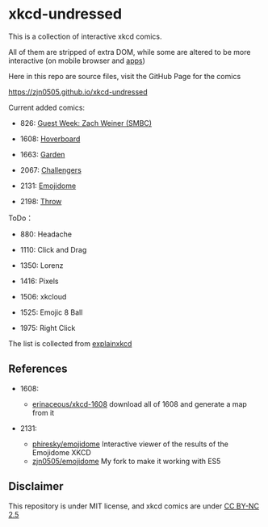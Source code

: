 # xkcd-undressed

This is a collection of interactive xkcd comics.

All of them are stripped of extra DOM, while some are altered to be more interactive (on mobile browser and [apps](https://github.com/zjn0505/xkcd-Android))

Here in this repo are source files, visit the GitHub Page for the comics

https://zjn0505.github.io/xkcd-undressed

Current added comics:

- 826: [Guest Week: Zach Weiner (SMBC)](https://zjn0505.github.io/xkcd-undressed/826/)

- 1608: [Hoverboard](https://zjn0505.github.io/xkcd-undressed/1608/)

- 1663: [Garden](https://zjn0505.github.io/xkcd-undressed/1663/)

- 2067: [Challengers](https://zjn0505.github.io/xkcd-undressed/2067/)

- 2131: [Emojidome](https://zjn0505.github.io/xkcd-undressed/2131/)

- 2198: [Throw](https://zjn0505.github.io/xkcd-undressed/2198/)

ToDo：

- 880: Headache

- 1110: Click and Drag

- 1350: Lorenz

- 1416: Pixels

- 1506: xkcloud

- 1525: Emojic 8 Ball

- 1975: Right Click

The list is collected from [explainxkcd](https://www.explainxkcd.com/wiki/index.php/Category:Interactive_comics)

## References

- 1608: 
  - [erinaceous/xkcd-1608](https://github.com/erinaceous/xkcd-1608) download all of 1608 and generate a map from it

- 2131: 
  - [phiresky/emojidome](https://github.com/phiresky/emojidome) Interactive viewer of the results of the Emojidome XKCD
  - [zjn0505/emojidome](https://github.com/zjn0505/emojidome) My fork to make it working with ES5

## Disclaimer

This repository is under MIT license, and xkcd comics are under [CC BY-NC 2.5](https://xkcd.com/license.html)

